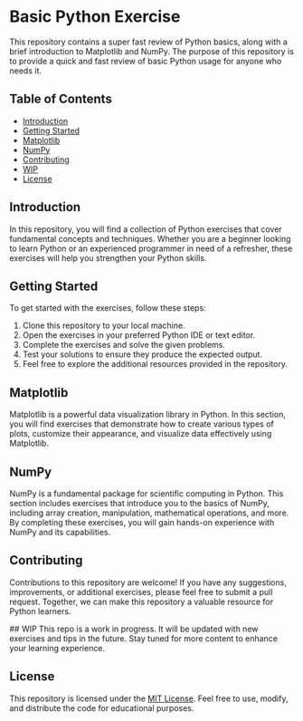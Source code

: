 # Basic Python Exercise

This repository contains a super fast review of Python basics, along with a brief introduction to Matplotlib and NumPy. The purpose of this repository is to provide a quick and fast review of basic Python usage for anyone who needs it.

## Table of Contents

- [Introduction](#introduction)
- [Getting Started](#getting-started)
- [Matplotlib](#matplotlib)
- [NumPy](#numpy)
- [Contributing](#contributing)
- [WIP](#WIP) 
- [License](#license)

## Introduction

In this repository, you will find a collection of Python exercises that cover fundamental concepts and techniques. Whether you are a beginner looking to learn Python or an experienced programmer in need of a refresher, these exercises will help you strengthen your Python skills.

## Getting Started

To get started with the exercises, follow these steps:

1. Clone this repository to your local machine.
2. Open the exercises in your preferred Python IDE or text editor.
3. Complete the exercises and solve the given problems.
4. Test your solutions to ensure they produce the expected output.
5. Feel free to explore the additional resources provided in the repository.


## Matplotlib

Matplotlib is a powerful data visualization library in Python. In this section, you will find exercises that demonstrate how to create various types of plots, customize their appearance, and visualize data effectively using Matplotlib.

## NumPy

NumPy is a fundamental package for scientific computing in Python. This section includes exercises that introduce you to the basics of NumPy, including array creation, manipulation, mathematical operations, and more. By completing these exercises, you will gain hands-on experience with NumPy and its capabilities.

## Contributing

Contributions to this repository are welcome! If you have any suggestions, improvements, or additional exercises, please feel free to submit a pull request. Together, we can make this repository a valuable resource for Python learners.

## WIP
This repo is a work in progress. It will be updated with new exercises and tips in the future. Stay tuned for more content to enhance your learning experience.

## License

This repository is licensed under the [MIT License](LICENSE). Feel free to use, modify, and distribute the code for educational purposes.
